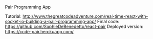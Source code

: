 Pair Programming App

Tutorial: http://www.thegreatcodeadventure.com/real-time-react-with-socket-io-building-a-pair-programming-app/
Final code: https://github.com/SophieDeBenedetto/react-pair
Deployed version: https://code-pair.herokuapp.com/